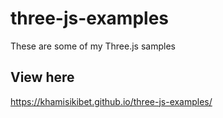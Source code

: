# three-js-examples
These are some of my Three.js samples

## View here
https://khamisikibet.github.io/three-js-examples/
